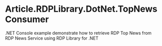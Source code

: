 # Article.RDPLibrary.DotNet.TopNewsConsumer
.NET Console example demonstrate how to retrieve RDP Top News from RDP News Service using RDP Library for .NET
